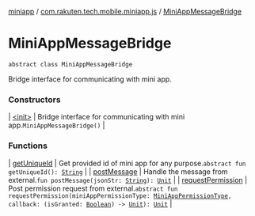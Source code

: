 [miniapp](../../index.md) / [com.rakuten.tech.mobile.miniapp.js](../index.md) / [MiniAppMessageBridge](./index.md)

# MiniAppMessageBridge

`abstract class MiniAppMessageBridge`

Bridge interface for communicating with mini app.

### Constructors

| [&lt;init&gt;](-init-.md) | Bridge interface for communicating with mini app.`MiniAppMessageBridge()` |

### Functions

| [getUniqueId](get-unique-id.md) | Get provided id of mini app for any purpose.`abstract fun getUniqueId(): `[`String`](https://kotlinlang.org/api/latest/jvm/stdlib/kotlin/-string/index.html) |
| [postMessage](post-message.md) | Handle the message from external.`fun postMessage(jsonStr: `[`String`](https://kotlinlang.org/api/latest/jvm/stdlib/kotlin/-string/index.html)`): `[`Unit`](https://kotlinlang.org/api/latest/jvm/stdlib/kotlin/-unit/index.html) |
| [requestPermission](request-permission.md) | Post permission request from external.`abstract fun requestPermission(miniAppPermissionType: `[`MiniAppPermissionType`](../-mini-app-permission-type/index.md)`, callback: (isGranted: `[`Boolean`](https://kotlinlang.org/api/latest/jvm/stdlib/kotlin/-boolean/index.html)`) -> `[`Unit`](https://kotlinlang.org/api/latest/jvm/stdlib/kotlin/-unit/index.html)`): `[`Unit`](https://kotlinlang.org/api/latest/jvm/stdlib/kotlin/-unit/index.html) |

